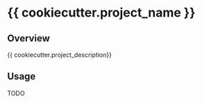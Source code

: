 # {{ cookiecutter.project_name }}

## Overview
{{ cookiecutter.project_description}}

## Usage

TODO
